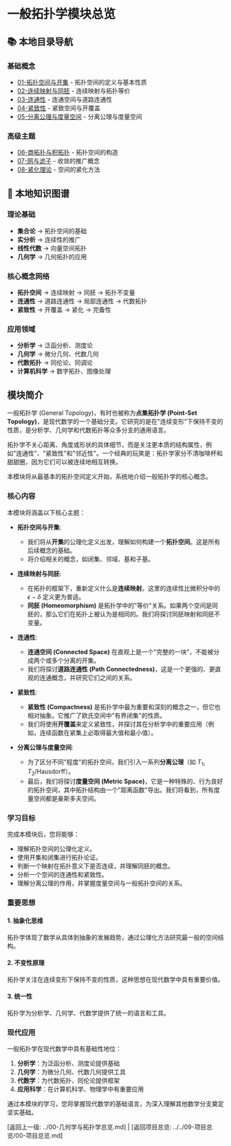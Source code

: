 # 一般拓扑学模块总览

## 📚 本地目录导航

### 基础概念
- [01-拓扑空间与开集](./01-拓扑空间与开集.md) - 拓扑空间的定义与基本性质
- [02-连续映射与同胚](./02-连续映射与同胚.md) - 连续映射与拓扑等价
- [03-连通性](./03-连通性.md) - 连通空间与道路连通性
- [04-紧致性](./04-紧致性.md) - 紧致空间与开覆盖
- [05-分离公理与度量空间](./05-分离公理与度量空间.md) - 分离公理与度量空间

### 高级主题
- [06-商拓扑与积拓扑](./06-商拓扑与积拓扑.md) - 拓扑空间的构造
- [07-网与滤子](./07-网与滤子.md) - 收敛的推广概念
- [08-紧化理论](./08-紧化理论.md) - 空间的紧化方法

## 🧠 本地知识图谱

### 理论基础
- **集合论** → 拓扑空间的基础
- **实分析** → 连续性的推广
- **线性代数** → 向量空间拓扑
- **几何学** → 几何拓扑的应用

### 核心概念网络
- **拓扑空间** → 连续映射 → 同胚 → 拓扑不变量
- **连通性** → 道路连通性 → 局部连通性 → 代数拓扑
- **紧致性** → 开覆盖 → 紧化 → 完备性

### 应用领域
- **分析学** → 泛函分析、测度论
- **几何学** → 微分几何、代数几何
- **代数拓扑** → 同伦论、同调论
- **计算机科学** → 数字拓扑、图像处理

## 模块简介

一般拓扑学 (General Topology)，有时也被称为**点集拓扑学 (Point-Set Topology)**，是现代数学的一个基础分支。它研究的是在"连续变形"下保持不变的性质，是分析学、几何学和代数拓扑等众多分支的通用语言。

拓扑学不关心距离、角度或形状的具体细节，而是关注更本质的结构属性，例如"连通性"、"紧致性"和"邻近性"。一个经典的玩笑是：拓扑学家分不清咖啡杯和甜甜圈，因为它们可以被连续地相互转换。

本模块将从最基本的拓扑空间定义开始，系统地介绍一般拓扑学的核心概念。

### 核心内容

本模块将涵盖以下核心主题：

- **拓扑空间与开集**:
  - 我们将从**开集**的公理化定义出发，理解如何构建一个**拓扑空间**。这是所有后续概念的基础。
  - 将介绍相关的概念，如闭集、邻域、基和子基。

- **连续映射与同胚**:
  - 在拓扑的框架下，重新定义什么是**连续映射**。这里的连续性比微积分中的 $\epsilon-\delta$ 定义更为普适。
  - **同胚 (Homeomorphism)** 是拓扑学中的"等价"关系。如果两个空间是同胚的，那么它们在拓扑上被认为是相同的。我们将探讨同胚映射和同胚不变量。

- **连通性**:
  - **连通空间 (Connected Space)** 在直观上是一个"完整的一块"，不能被分成两个或多个分离的开集。
  - 我们将探讨**道路连通性 (Path Connectedness)**，这是一个更强的、更直观的连通概念，并研究它们之间的关系。

- **紧致性**:
  - **紧致性 (Compactness)** 是拓扑学中最为重要和深刻的概念之一，但它也相对抽象。它推广了欧氏空间中"有界闭集"的性质。
  - 我们将使用**开覆盖**来定义紧致性，并探讨其在分析学中的重要应用（例如，连续函数在紧集上必取得最大值和最小值）。

- **分离公理与度量空间**:
  - 为了区分不同"程度"的拓扑空间，我们引入一系列**分离公理**（如 $T_1$, $T_2$/Hausdorff）。
  - 最后，我们将探讨**度量空间 (Metric Space)**，它是一种特殊的、行为良好的拓扑空间，其中拓扑结构由一个"距离函数"导出。我们将看到，所有度量空间都是豪斯多夫空间。

### 学习目标

完成本模块后，您将能够：

- 理解拓扑空间的公理化定义。
- 使用开集和闭集进行拓扑论证。
- 判断一个映射在拓扑意义下是否连续，并理解同胚的概念。
- 分析一个空间的连通性和紧致性。
- 理解分离公理的作用，并掌握度量空间与一般拓扑空间的关系。

### 重要思想

#### 1. 抽象化思维
拓扑学体现了数学从具体到抽象的发展趋势，通过公理化方法研究最一般的空间结构。

#### 2. 不变性原理
拓扑学关注在连续变形下保持不变的性质，这种思想在现代数学中具有重要价值。

#### 3. 统一性
拓扑学为分析学、几何学、代数学提供了统一的语言和工具。

### 现代应用

一般拓扑学在现代数学中具有基础性地位：

1. **分析学**：为泛函分析、测度论提供基础
2. **几何学**：为微分几何、代数几何提供工具
3. **代数学**：为代数拓扑、同伦论提供框架
4. **应用科学**：在计算机科学、物理学中有重要应用

通过本模块的学习，您将掌握现代数学的基础语言，为深入理解其他数学分支奠定坚实基础。

[返回上一级: ../00-几何学与拓扑学总览.md] | [返回项目总览: ../../09-项目总览/00-项目总览.md]
